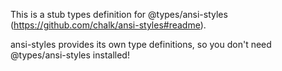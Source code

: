 This is a stub types definition for @types/ansi-styles (https://github.com/chalk/ansi-styles#readme).

ansi-styles provides its own type definitions, so you don't need @types/ansi-styles installed!